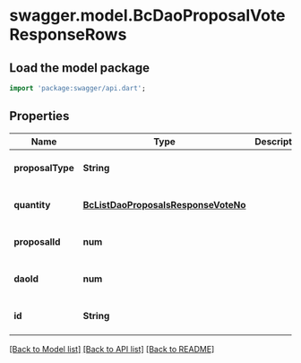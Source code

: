 # swagger.model.BcDaoProposalVoteResponseRows

## Load the model package
```dart
import 'package:swagger/api.dart';
```

## Properties
Name | Type | Description | Notes
------------ | ------------- | ------------- | -------------
**proposalType** | **String** |  | [optional] [default to null]
**quantity** | [**BcListDaoProposalsResponseVoteNo**](BcListDaoProposalsResponseVoteNo.md) |  | [optional] [default to null]
**proposalId** | **num** |  | [optional] [default to null]
**daoId** | **num** |  | [optional] [default to null]
**id** | **String** |  | [optional] [default to null]

[[Back to Model list]](../README.md#documentation-for-models) [[Back to API list]](../README.md#documentation-for-api-endpoints) [[Back to README]](../README.md)


